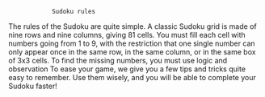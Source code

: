   	 			Sudoku rules

The rules of the Sudoku are quite simple.
A classic Sudoku grid is made of nine rows and nine columns, giving 81 cells.
You must fill each cell with numbers going from 1 to 9,
with the restriction that one single number can only appear once in the same row, 
in the same column, or in the same box of 3x3 cells. To find the missing numbers, 
you must use logic and observation
To ease your game, we give you a few tips and tricks quite easy to remember. 
Use them wisely, and you will be able to complete your Sudoku faster!

